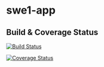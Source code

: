 # swe1-app
## Build & Coverage Status

[![Build Status](https://app.travis-ci.com/github/07653/SWE-HW2.svg?branch=main)](https://app.travis-ci.com/github/07653/SWE-HW2)

[![Coverage Status](https://coveralls.io/repos/github/07653/SWE-HW2/badge.svg?branch=main)](https://coveralls.io/github/07653/SWE-HW2?branch=main)



